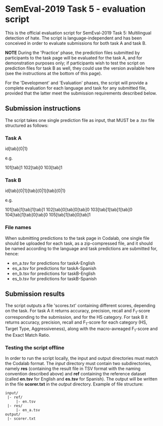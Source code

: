 # SemEval-2019 Task 5 - evaluation script #


This is the official evaluation script for SemEval-2019 Task 5: Multilingual detection of hate. The script is language-independent and has been conceived in order to evaluate submissions for both task A and task B.

**NOTE** 
During the 'Practice' phase, the prediction files submitted by participants to the task page will be evaluated for the task A, and  for demonstration purposes only; if participants wish to test the script on prediction files for task B as well, they could use the version available here (see the instructions at the bottom of this page).

For the 'Development' and 'Evaluation' phases, the script will provide a complete evaluation for each language and task for any submitted file, provided that the latter meet the submission requirements described below.

## Submission instructions ##

The script takes one single prediction file as input, that MUST be a .tsv file structured as follows:

### Task A ###
id[tab]{0|1}

e.g.

101[tab]1
102[tab]0
103[tab]1

### Task B ###
id[tab]{0|1}[tab]{0|1}[tab]{0|1}

e.g.

101[tab]1[tab]1[tab]1
102[tab]0[tab]0[tab]0
103[tab]1[tab]1[tab]0
104[tab]1[tab]0[tab]0
105[tab]1[tab]0[tab]1

### File names ###

When submitting predictions to the task page in Codalab, one single file should be uploaded for each task, as a zip-compressed file, and it should be named according to the language and task predictions are submitted for, hence:

* en_a.tsv for predictions for taskA-English
* es_a.tsv for predictions for taskA-Spanish
* en_b.tsv for predictions for taskB-English
* es_b.tsv for predictions for taskB-Spanish


## Submission results ##

The script outputs a file 'scores.txt' containing different scores, depending on the task.
For task A it returns accuracy, precision, recall and F<sub>1</sub>-score corresponding to the submission, and for the HS category.
For task B it returns accuracy, precision, recall and F<sub>1</sub>-score for each category (HS, Target Type, Aggressiveness), along with the macro-avreaged F<sub>1</sub>-score and the Exact Match Ratio.

### Testing the script offline ###

In order to run the script locally, the input and output directories must match the Codalab format. The *input* directory must contain two subdirectories, namely **res** (containing the result file in TSV format with the naming convention described above) and **ref** containing the reference dataset (called **en.tsv** for English and **es.tsv** for Spanish). The output will be written in the file **scorer.txt** in the *output* directory.
Example of file structure:

    input/
     |- ref/
         |- en.tsv
     |- res/
         |- en_a.tsv
    output/
     |- scorer.txt
    
